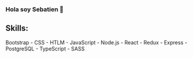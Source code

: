 ### Hola soy Sebatien 👋

## Skills:

Bootstrap - CSS - HTLM - JavaScript - Node.js - React - Redux - Express - PostgreSQL - TypeScript - SASS
